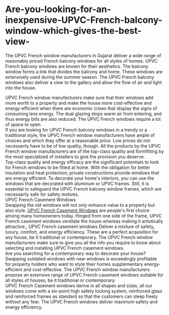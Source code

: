 # Are-you-looking-for-an-inexpensive-UPVC-French-balcony-window-which-gives-the-best-view-
The UPVC French window manufacturers in Gujarat deliver a wide range of reasonably priced French balcony windows for all styles of homes. UPVC French balcony windows are known for their aesthetics. The balcony window forms a link that divides the balcony and home. These windows are extensively used during the summer season. The UPVC French balcony windows also deliver a view to the gallery and allow the flow of air and light into the house. <br>

UPVC French window manufacturers make sure that their windows add more worth to a property and make the house more cost-effective and energy-efficient when there are economic crises that display the signs of consuming less energy. The dual glazing stops warm air from entering, and thus energy bills are also reduced. The UPVC French windows require a lot of space to open. <br>
If you are looking for UPVC French balcony windows in a trendy or a traditional style, the UPVC French window manufacturers have ample of choices and which they offer at a reasonable price. Low prices do not necessarily have to be of low quality, though. All the products by the UPVC French window manufacturers are of the top-class quality and formfitting by the most specialized of installers to give the provision you deserve. <br>
Top-class quality and energy efficacy are the significant potentials to look for French windows to be fitted at home. With the obligation for better insulation and heat protection, private constructions provide windows that are energy efficient. To decorate your home's interiors, you can use the windows that are decorated with aluminum or UPVC frames. Still, it is essential to safeguard the UPVC French balcony window frames, which are necessarily safe for safety motives. <br>
UPVC French Casement Windows <br>
Swapping the old windows will not only enhance value to a property but also style. <a href="http://ecotechupvc.com/casement-system/french-window/">UPVC French Casement Windows</a> are people's first choice among many homeowners today. Hinged from one side of the frame, UPVC French casement windows ventilate the house whereas making it artistically attractive., UPVC French casement windows Deliver a mixture of safety, luxury, comfort, and energy efficiency. These are a perfect acquisition for any house, be it traditional or contemporary. The UPVC French window manufacturers make sure to give you all the info you require to know about selecting and installing UPVC French casement windows. <br>
Are you searching for a contemporary way to decorate your house? Swapping outdated windows with new windows is exceedingly profitable for property holders who want to style their homes supplementary energy-efficient and cost-effective. The UPVC French window manufacturers propose an extensive range of UPVC French casement windows suitable for all styles of houses, be it traditional or contemporary. <br>
UPVC French Casement windows derive in all shapes and sizes, all our windows come with a six-point high safety locking system, reinforced glass and reinforced frames as standard so that the customers can sleep freely without any fear. The UPVC French windows deliver maximum safety and energy efficiency. <br>
